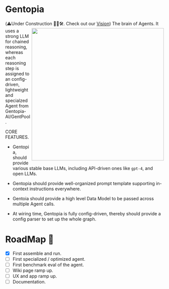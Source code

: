 # Gentopia 
(⚠️Under Construction 👷‍♂️🛠️. Check out our [Vision](https://docs.google.com/presentation/d/1qO2BdBk7zwx9wxGb2iryuAsg0M9AUcldz5SPos8YFSE/edit#slide=id.p))
<img align="right" width="420" height="420" src="https://github.com/Gentopia-AI/Gentopia/assets/65674752/a81e48cd-0bb4-4e2e-a05b-430be8377ef8">
The brain of Agents. It uses a strong LLM for chained reasoning, whereas each reasoning step is assigned to an config-driven, lightweight and specialzed Agent from Gentopia-AI/GentPool.


CORE FEATURES.
- Gentopia, should provide various stable base LLMs, including API-driven ones like `gpt-4`, and open LLMs.
- Gentopia should provide well-organized prompt template supporting in-context instructions everywhere.
- Gentoia should provide a high level Data Model to be passed across multiple Agent calls.

- At wiring time, Gentopia is fully config-driven, thereby should provide a config parser to set up the whole graph. 


# RoadMap 📌
- [x] First assemble and run.
- [ ] First specialized / optimized agent.
- [ ] First benchmark eval of the agent.
- [ ] Wiki page ramp up.
- [ ] UX and app ramp up.
- [ ] Documentation.
